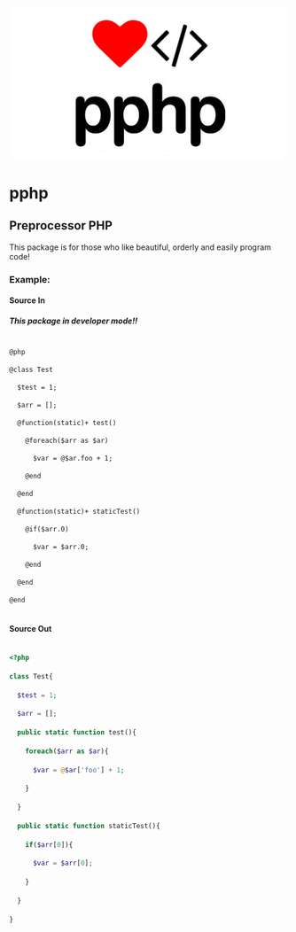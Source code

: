 <p align="center">
	<img src="https://github.com/silverreve23/pphp/blob/master/system/image/pphp.png">
</p>

# pphp

## Preprocessor PHP

This package is for those who like beautiful, orderly and easily program code!

### Example:

#### Source In
##### This package in developer mode!!

```

@php

@class Test

  $test = 1;
    
  $arr = [];
    
  @function(static)+ test()
	
	@foreach($arr as $ar)
		
	  $var = @$ar.foo + 1;
			
	@end
		
  @end
	
  @function(static)+ staticTest()
	
    @if($arr.0)
		
	  $var = $arr.0;
			
	@end
		
  @end
	
@end


```

#### Source Out

```php

<?php

class Test{

  $test = 1;
    
  $arr = [];
    
  public static function test(){
	
    foreach($arr as $ar){
		
      $var = @$ar['foo'] + 1;
			
    }
		
  }
	
  public static function staticTest(){
	
	if($arr[0]){
		
	  $var = $arr[0];
			
	}
		
  }
	
}

```
